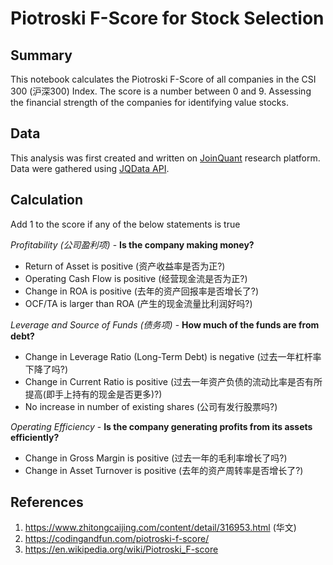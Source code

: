 # Piotroski F-Score for Stock Selection

## Summary
This notebook calculates the Piotroski F-Score of all companies in the CSI 300 (沪深300) Index. The score is a number between 0 and 9. Assessing the financial strength of the companies for identifying value stocks.

## Data
This analysis was first created and written on [JoinQuant](https://www.joinquant.com/) research platform.  Data were gathered using [JQData API](https://www.joinquant.com/data).

## Calculation
Add 1 to the score if any of the below statements is true

*Profitability (公司盈利项)* - **Is the company making money?**

- Return of Asset is positive (资产收益率是否为正?)
- Operating Cash Flow is positive (经营现金流是否为正?)
- Change in ROA is positive (去年的资产回报率是否增长了?)
- OCF/TA is larger than ROA (产生的现金流量比利润好吗?)

*Leverage and Source of Funds (债务项)* - **How much of the funds are from debt?**

- Change in Leverage Ratio (Long-Term Debt) is negative (过去一年杠杆率下降了吗?)
- Change in Current Ratio is positive (过去一年资产负债的流动比率是否有所提高(即手上持有的现金是否更多)?)
- No increase in number of existing shares (公司有发行股票吗?)

*Operating Efficiency* - **Is the company generating profits from its assets efficiently?**

- Change in Gross Margin is positive (过去一年的毛利率增长了吗?)
- Change in Asset Turnover is positive (去年的资产周转率是否增长了?)

## References
1. https://www.zhitongcaijing.com/content/detail/316953.html (华文)
2. https://codingandfun.com/piotroski-f-score/
3. https://en.wikipedia.org/wiki/Piotroski_F-score
